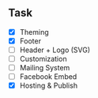 ## Task

- [x] Theming
- [x] Footer
- [ ] Header + Logo (SVG)
- [ ] Customization
- [ ] Mailing System
- [ ] Facebook Embed
- [x] Hosting & Publish
